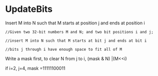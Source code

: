 # UpdateBits
Insert M into N such that M starts at position j and ends at position i

	//Given two 32-bit numbers M and N; and two bit positions i and j;
	
	//insert M into N such that M starts at bit j and ends at bit i
	
	//bits j through i have enough space to fit all of M

Write a mask first, to clear N from j to i, (mask & N) |(M<<i)

if i=2, j=4, mask =11111100011

